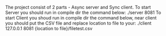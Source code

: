 The project consist of 2 parts - Async server and Sync client.
To start Server you should run in compile dir the command below:
./server 8081
To start Client you shoud run in compile dir the command below, near client you should put the CSV file and replace location to file to your:
./client 127.0.0.1 8081 {location to file}/filetest.csv
